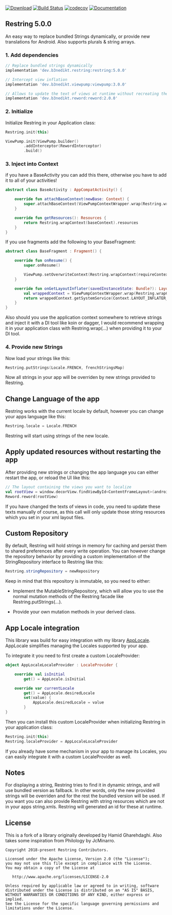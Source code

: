 [![Download](https://api.bintray.com/packages/b3nedikt/restring/restring/images/download.svg?version=5.0.0)](https://bintray.com/b3nedikt/restring/restring/5.0.0/link)
[![Build Status](https://travis-ci.org/B3nedikt/restring.svg?branch=master)](https://travis-ci.org/B3nedikt/restring)
[![codecov](https://codecov.io/gh/B3nedikt/restring/branch/master/graph/badge.svg)](https://codecov.io/gh/B3nedikt/restring)
[![Documentation](https://img.shields.io/badge/docs-documentation-green.svg)](https://b3nedikt.github.io/restring/)

## Restring 5.0.0

An easy way to replace bundled Strings dynamically, or provide new translations for Android. Also supports plurals & string arrays.

### 1. Add dependencies

```groovy
// Replace bundled strings dynamically
implementation 'dev.b3nedikt.restring:restring:5.0.0'

// Intercept view inflation
implementation 'dev.b3nedikt.viewpump:viewpump:3.0.0'

// Allows to update the text of views at runtime without recreating the activity
implementation 'dev.b3nedikt.reword:reword:2.0.0'
```

### 2. Initialize

Initialize Restring in your Application class:

```kotlin
Restring.init(this)

ViewPump.init(ViewPump.builder()
        .addInterceptor(RewordInterceptor)
        .build()
```

### 3. Inject into Context

if you have a BaseActivity you can add this there, otherwise you have to add it to all of your activities!

```kotlin
abstract class BaseActivity : AppCompatActivity() {

    override fun attachBaseContext(newBase: Context) {
        super.attachBaseContext(ViewPumpContextWrapper.wrap(Restring.wrapContext(newBase)))
    }

    override fun getResources(): Resources {
        return Restring.wrapContext(baseContext).resources
    }
}
```

If you use fragments add the following to your BaseFragment:

```kotlin
abstract class BaseFragment : Fragment() {

    override fun onResume() {
        super.onResume()

        ViewPump.setOverwriteContext(Restring.wrapContext(requireContext()))
    }

    override fun onGetLayoutInflater(savedInstanceState: Bundle?): LayoutInflater {
        val wrappedContext = ViewPumpContextWrapper.wrap(Restring.wrapContext(requireContext()))
        return wrappedContext.getSystemService(Context.LAYOUT_INFLATER_SERVICE) as LayoutInflater
    }
}
```

Also should you use the application context somewhere to retrieve strings
and inject it with a DI tool like koin or dagger, I would recommend wrapping it in your
application class with Restring.wrap(...) when providing it to your DI tool.

### 4. Provide new Strings

Now load your strings like this:

```kotlin
Restring.putStrings(Locale.FRENCH, frenchStringsMap)
```

Now all strings in your app will be overriden by new strings provided to Restring.

## Change Language of the app

Restring works with the current locale by default, however you can change your apps language like this:

```kotlin
Restring.locale = Locale.FRENCH
```

Restring will start using strings of the new locale.

## Apply updated resources without restarting the app

After providing new strings or changing the app language you can either restart the app,
or reload the UI like this:

```kotlin
// The layout containing the views you want to localize
val rootView = window.decorView.findViewById<ContentFrameLayout>(android.R.id.content)
Reword.reword(rootView)
```

If you have changed the texts of views in code, you need to update these
texts manually of course, as this call will only update those string resources which
you set in your xml layout files.

## Custom Repository

By default, Restring will hold strings in memory for caching and persist them to shared preferences after every write operation. You can however change the repository behavior by providing a custom implementation of the StringRepository interface to Restring like this:

```java
Restring.stringRepository = newRepository
```

Keep in mind that this repository is immutable, so you need to either:

- Implement the MutableStringRepository, which will allow you to use the normal mutation methods of the Restring facade like Restring.putStrings(...).

- Provide your own mutation methods in your derived class.

## App Locale integration

This library was build for easy integration with my library [AppLocale](https://github.com/B3nedikt/AppLocale). AppLocale simplifies managing the Locales supported by your app.

To integrate it you need to first create a custom LocaleProvider:

```kotlin
object AppLocaleLocaleProvider : LocaleProvider {

    override val isInitial
        get() = AppLocale.isInitial

    override var currentLocale
        get() = AppLocale.desiredLocale
        set(value) {
            AppLocale.desiredLocale = value
        }
}
```

Then you can install this custom LocaleProvider when initializing Restring in your application class:

```kotlin
Restring.init(this)
Restring.localeProvider = AppLocaleLocaleProvider
```

If you already have some mechanism in your app to manage its Locales, you can easily integrate it with a custom LocaleProvider as well.

## Notes

For displaying a string, Restring tries to find it in dynamic strings, and will use bundled version as fallback.
In other words, only the new provided strings will be overriden and for the rest the bundled version will be used.
If you want you can also provide Restring with string resources which are not in your apps string.xmls. Restring
will generated an id for these at runtime.

## License

This is a fork of a library originally developed by Hamid Gharehdaghi.
Also takes some inspiration from Philology by JcMinarro.

```
Copyright 2018-present Restring Contributors.

Licensed under the Apache License, Version 2.0 (the "License");
you may not use this file except in compliance with the License.
You may obtain a copy of the License at

   http://www.apache.org/licenses/LICENSE-2.0

Unless required by applicable law or agreed to in writing, software
distributed under the License is distributed on an "AS IS" BASIS,
WITHOUT WARRANTIES OR CONDITIONS OF ANY KIND, either express or implied.
See the License for the specific language governing permissions and
limitations under the License.
```
